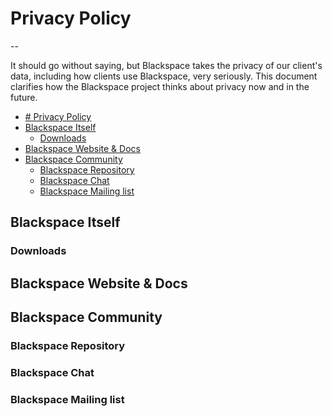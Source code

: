 # Privacy Policy
--

It should go without saying, but Blackspace takes the privacy of our client's data,
including how clients use Blackspace, very seriously.
This document clarifies how the Blackspace project thinks about
privacy now and in the future.

<!-- MarkdownTOC autolink="true" style="ordered" indent="   " -->

- [# Privacy Policy](#h1-idprivacy-policy-2privacy-policyh1)
- [Blackspace Itself](#blackspace-itself)
  - [Downloads](#downloads)
- [Blackspace Website & Docs](#blackspace-website--docs)
- [Blackspace Community](#blackspace-community)
  - [Blackspace Repository](#blackspace-repository)
  - [Blackspace Chat](#blackspace-chat)
  - [Blackspace Mailing list](#blackspace-mailing-list)

<!-- /MarkdownTOC -->

## Blackspace Itself

### Downloads

## Blackspace Website & Docs

## Blackspace Community

### Blackspace Repository

### Blackspace Chat

### Blackspace Mailing list
